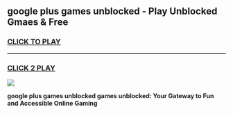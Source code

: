 
## google plus games unblocked - Play Unblocked Gmaes & Free
<h3>
<a href="https://news.freeplayer.one?title=google_plus_games_unblocked&ref=23F">CLICK TO PLAY</a></h3>
<hr>

<h3>
<a href="https://news.freeplayer.one?title=google_plus_games_unblocked&ref=23F">CLICK 2 PLAY</a>
  
</h3>

<a href="https://news.freeplayer.one?title=google_plus_games_unblocked&ref=23F/"><img src="https://clearcache.store/games.png"></a>


**google plus games unblocked games unblocked: Your Gateway to Fun and Accessible Online Gaming**
